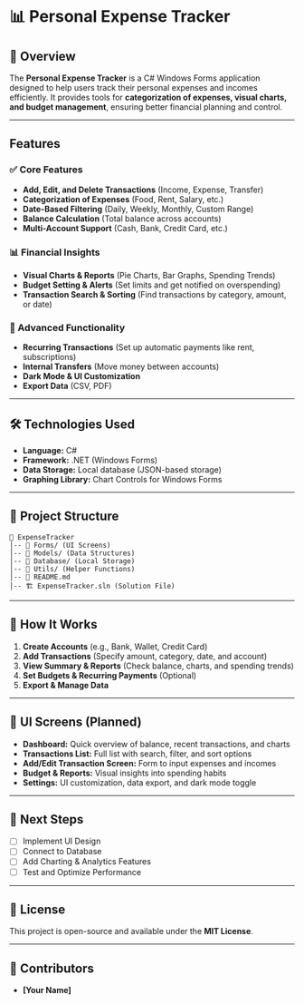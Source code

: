 ﻿# 📊 Personal Expense Tracker

## 🔹 Overview
The **Personal Expense Tracker** is a C# Windows Forms application designed to help users track their personal expenses and incomes efficiently. It provides tools for **categorization of expenses, visual charts, and budget management**, ensuring better financial planning and control.

---

##  Features
### ✅ Core Features
- **Add, Edit, and Delete Transactions** (Income, Expense, Transfer)
- **Categorization of Expenses** (Food, Rent, Salary, etc.)
- **Date-Based Filtering** (Daily, Weekly, Monthly, Custom Range)
- **Balance Calculation** (Total balance across accounts)
- **Multi-Account Support** (Cash, Bank, Credit Card, etc.)

### 📊 Financial Insights
- **Visual Charts & Reports** (Pie Charts, Bar Graphs, Spending Trends)
- **Budget Setting & Alerts** (Set limits and get notified on overspending)
- **Transaction Search & Sorting** (Find transactions by category, amount, or date)

### 🔄 Advanced Functionality
- **Recurring Transactions** (Set up automatic payments like rent, subscriptions)
- **Internal Transfers** (Move money between accounts)
- **Dark Mode & UI Customization**
- **Export Data** (CSV, PDF)

---

## 🛠️ Technologies Used
- **Language:** C#
- **Framework:** .NET (Windows Forms)
- **Data Storage:** Local database (JSON-based storage)
- **Graphing Library:** Chart Controls for Windows Forms

---

## 📂 Project Structure
```
📁 ExpenseTracker
│-- 📁 Forms/ (UI Screens)
│-- 📁 Models/ (Data Structures)
│-- 📁 Database/ (Local Storage)
│-- 📁 Utils/ (Helper Functions)
│-- 📝 README.md
│-- 🏗 ExpenseTracker.sln (Solution File)
```

---

## 🎯 How It Works
1. **Create Accounts** (e.g., Bank, Wallet, Credit Card)
2. **Add Transactions** (Specify amount, category, date, and account)
3. **View Summary & Reports** (Check balance, charts, and spending trends)
4. **Set Budgets & Recurring Payments** (Optional)
5. **Export & Manage Data**

---

## 🎨 UI Screens (Planned)
- **Dashboard:** Quick overview of balance, recent transactions, and charts
- **Transactions List:** Full list with search, filter, and sort options
- **Add/Edit Transaction Screen:** Form to input expenses and incomes
- **Budget & Reports:** Visual insights into spending habits
- **Settings:** UI customization, data export, and dark mode toggle

---

## 📌 Next Steps
- [ ] Implement UI Design
- [ ] Connect to Database
- [ ] Add Charting & Analytics Features
- [ ] Test and Optimize Performance

---

## 📜 License
This project is open-source and available under the **MIT License**.

---

## 👥 Contributors
- **[Your Name]**


